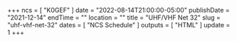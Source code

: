 +++
ncs = [ "K0GEF" ]
date = "2022-08-14T21:00:00-05:00"
publishDate = "2021-12-14"
endTime = ""
location = ""
title = "UHF/VHF Net 32"
slug = "uhf-vhf-net-32"
dates = [ "NCS Schedule" ]
outputs = [ "HTML" ]
update = 1
+++
